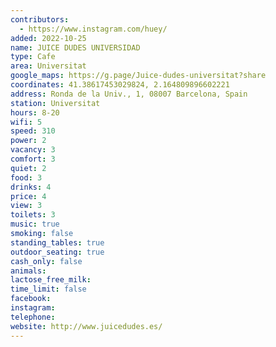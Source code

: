 ```yaml
---
contributors:
  - https://www.instagram.com/huey/
added: 2022-10-25
name: JUICE DUDES UNIVERSIDAD
type: Cafe
area: Universitat
google_maps: https://g.page/Juice-dudes-universitat?share
coordinates: 41.38617453029824, 2.164809896602221
address: Ronda de la Univ., 1, 08007 Barcelona, Spain
station: Universitat
hours: 8-20
wifi: 5
speed: 310
power: 2
vacancy: 3
comfort: 3
quiet: 2
food: 3
drinks: 4
price: 4
view: 3
toilets: 3
music: true
smoking: false
standing_tables: true
outdoor_seating: true
cash_only: false
animals: 
lactose_free_milk: 
time_limit: false
facebook: 
instagram: 
telephone: 
website: http://www.juicedudes.es/
---
```

